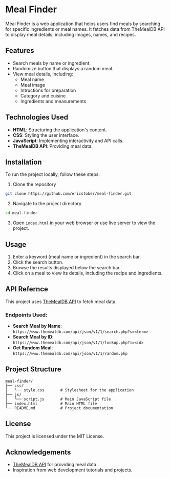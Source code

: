 # Meal Finder

Meal Finder is a web application that helps users find meals by searching for specific ingredients or meal names. It fetches data from TheMealDB API to display meal details, including images, names, and recipes.

## Features

- Search meals by name or ingredient.
- Randomize button that displays a random meal.
- View meal details, including:
  - Meal name
  - Meal image
  - Intructions for preparation
  - Category and cuisine
  - Ingredients and measurements

## Technologies Used

- **HTML**: Structuring the application's content.
- **CSS**: Styling the user interface.
- **JavaScript**: Implementing interactivity and API calls.
- **TheMealDB API**: Providing meal data.

## Installation

To run the project locally, follow these steps:

1. Clone the repository

```bash
git clone https://github.com/ericstober/meal-finder.git
```

2. Navigate to the project directory

```bash
cd meal-finder
```

3. Open `index.html` in your web browser or use live server to view the project.

## Usage

1. Enter a keyword (meal name or ingredient) in the search bar.
2. Click the search button.
3. Browse the results displayed below the search bar.
4. Click on a meal to view its details, including the recipe and ingredients.

## API Refernce

This project uses [TheMealDB API](https://www.themealdb.com/) to fetch meal data.

### Endpoints Used:

- **Search Meal by Name**: `https://www.themealdb.com/api/json/v1/1/search.php?s=<term>`
- **Search Meal by ID**: `https://www.themealdb.com/api/json/v1/1/lookup.php?i=<id>`
- **Get Random Meal**: `https://www.themealdb.com/api/json/v1/1/random.php`

## Project Structure

```
meal-finder/
├── css/
│   └── style.css       # Stylesheet for the application
├── js/
│   └── script.js       # Main JavaScript file
├── index.html          # Main HTML file
└── README.md           # Project documentation
```

## License

This project is licensed under the MIT License.

## Acknowledgements

- [TheMealDB API](https://www.themealdb.com/) for providing meal data
- Inspiration from web development tutorials and projects.

